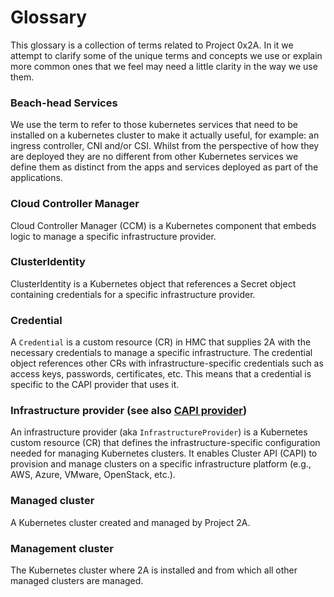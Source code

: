 # Glossary

This glossary is a collection of terms related to Project 0x2A. In it we
attempt to clarify some of the unique terms and concepts we use or explain
more common ones that we feel may need a little clarity in the way we use
them.

### Beach-head Services
We use the term to refer to those kubernetes services that need to be installed
on a kubernetes cluster to make it actually useful, for example: an ingress controller,
CNI and/or CSI. Whilst from the perspective of how they are deployed they are no different
from other Kubernetes services we define them as distinct from the apps and services 
deployed as part of the applications.

### Cloud Controller Manager
Cloud Controller Manager (CCM) is a Kubernetes component that embeds logic to
manage a specific infrastructure provider.

### ClusterIdentity
ClusterIdentity is a Kubernetes object that references a Secret object
containing credentials for a specific infrastructure provider.

### Credential
A `Credential` is a custom resource (CR) in HMC that supplies 2A with the
necessary credentials to manage a specific infrastructure. The credential object
references other CRs with infrastructure-specific credentials such as access
keys, passwords, certificates, etc. This means that a credential is specific to
the CAPI provider that uses it.

### Infrastructure provider (see also [CAPI provider](#capi-provider-see-also-infrastructure-provider))
An infrastructure provider (aka `InfrastructureProvider`) is a Kubernetes custom
resource (CR) that defines the infrastructure-specific configuration needed for
managing Kubernetes clusters. It enables Cluster API (CAPI) to provision and
manage clusters on a specific infrastructure platform (e.g., AWS, Azure, VMware,
OpenStack, etc.).

### Managed cluster
A Kubernetes cluster created and managed by Project 2A.

### Management cluster
The Kubernetes cluster where 2A is installed and from which all other managed
clusters are managed.
